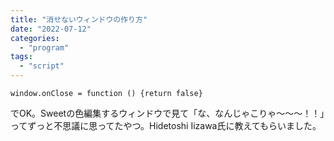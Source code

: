 ```yaml
---
title: "消せないウィンドウの作り方"
date: "2022-07-12"
categories: 
  - "program"
tags: 
  - "script"
---
```


```
window.onClose = function () {return false}
```

でOK。Sweetの色編集するウィンドウで見て「な、なんじゃこりゃ～～～！！」ってずっと不思議に思ってたやつ。Hidetoshi Iizawa氏に教えてもらいました。
